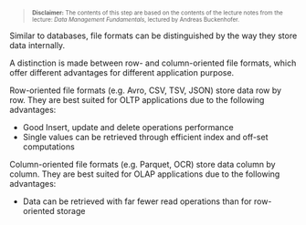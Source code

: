 

> <span style="font-size:10px">**Disclaimer:** The contents of this step are based on the contents of the lecture notes from the lecture: *Data Management Fundamentals*, lectured by Andreas Buckenhofer.</span>

Similar to databases, file formats can be distinguished by the way they store data internally.

A distinction is made between row- and column-oriented file formats, which offer different advantages for different application purpose.

Row-oriented file formats (e.g. Avro, CSV, TSV, JSON) store data row by row. 
They are best suited for OLTP applications due to the following advantages:
* Good Insert, update and delete operations performance
* Single values can be retrieved through efficient index and off-set
computations 

Column-oriented file formats (e.g. Parquet, OCR) store data column by column.
They are best suited for OLAP applications due to the following advantages:
* Data can be retrieved with far fewer read operations than for row-oriented storage

